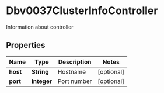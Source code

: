 

# Dbv0037ClusterInfoController

Information about controller

## Properties

| Name | Type | Description | Notes |
|------------ | ------------- | ------------- | -------------|
|**host** | **String** | Hostname |  [optional] |
|**port** | **Integer** | Port number |  [optional] |



